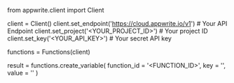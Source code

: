 from appwrite.client import Client

client = Client()
client.set_endpoint('https://cloud.appwrite.io/v1') # Your API Endpoint
client.set_project('&lt;YOUR_PROJECT_ID&gt;') # Your project ID
client.set_key('&lt;YOUR_API_KEY&gt;') # Your secret API key

functions = Functions(client)

result = functions.create_variable(
    function_id = '<FUNCTION_ID>',
    key = '<KEY>',
    value = '<VALUE>'
)
